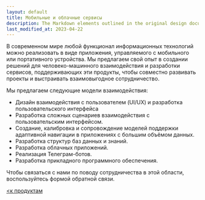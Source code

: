 ```yaml
---
layout: default
title: Мобильные и облачные сервисы
description: The Markdown elements outlined in the original design document.
last_modified_at: 2023-04-22
---
```


В современном мире любой функционал информационных технологий можно реализовать в виде приложения, управляемого с мобильного или портативного устройства. Мы предлагаем свой опыт в создании решений для человеко-машинного взаимодействия и разработки сервисов, поддерживающих эти продукты, чтобы совместно развивать проекты и выстраивать взаимовыгодное сотрудничество.

Мы предлагаем следующие модели взаимодействия:

- Дизайн взаимодействия с пользователем (UI/UX) и разработка пользовательского интерфейса
- Разработка сложных сценариев взаимодействия с пользовательским интерфейсом.
- Создание, калибровка и сопровождение моделей поддержки адаптивной навигации в приложениях с большим объёмом данных.
- Разработка структур баз данных и знаний.
- Разработка облачных приложений.
- Реализация Телеграм-ботов.
- Разработка прикладного программного обеспечения.

Чтобы связаться с нами по поводу сотрудничества в этой области, воспользуйтесь формой обратной связи.

[<к продуктам](/products/)